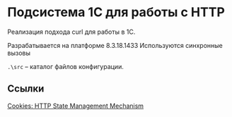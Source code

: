 # Подсистема 1С для работы с HTTP

Реализация подхода curl для работы в 1С.

Разрабатывается на платформе 8.3.18.1433
Используются синхронные вызовы

`.\src` – каталог файлов конфигурации.

## Ссылки

[Cookies: HTTP State Management Mechanism](https://datatracker.ietf.org/doc/html/draft-ietf-httpbis-rfc6265bis)
